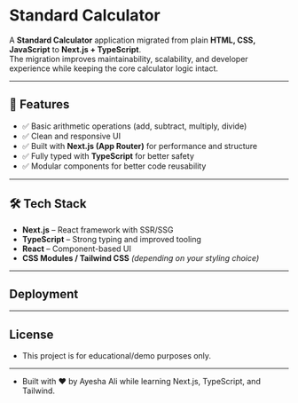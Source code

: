 # Standard Calculator

A **Standard Calculator** application migrated from plain **HTML, CSS, JavaScript** to **Next.js + TypeScript**.  
The migration improves maintainability, scalability, and developer experience while keeping the core calculator logic intact.

---

## 🚀 Features
- ✅ Basic arithmetic operations (add, subtract, multiply, divide)  
- ✅ Clean and responsive UI  
- ✅ Built with **Next.js (App Router)** for performance and structure  
- ✅ Fully typed with **TypeScript** for better safety  
- ✅ Modular components for better code reusability  

---

## 🛠️ Tech Stack
- **Next.js** – React framework with SSR/SSG  
- **TypeScript** – Strong typing and improved tooling  
- **React** – Component-based UI  
- **CSS Modules / Tailwind CSS** *(depending on your styling choice)*  

---

## Deployment


---

## License

- This project is for educational/demo purposes only.

---

- Built with ❤️ by Ayesha Ali while learning Next.js, TypeScript, and Tailwind.